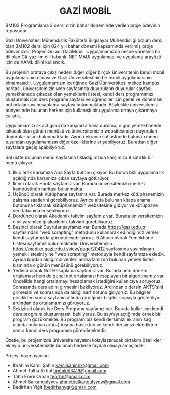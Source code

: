 <h1 align="center">GAZİ MOBİL</h1>

BM102 Programlama 2 dersimizin bahar döneminde verilen proje ödevinin reposudur.

Gazi Üniversitesi Mühendislik Fakültesi Bilgisayar Mühendisliği bölüm dersi olan BM102 dersi için 024 yılı bahar dönemi kapsamında verilmiş proje ödevimizdir. Projemizin adı GaziMobil. Uygulamamızda nesne yönelimli bir dil olan C# yazılım dili tabanlı .NET MAUI uygulaması ve uygulama arayüzü için de XAML dilini kullandık.

Bu projenin orataya çıkış nedeni diğer diğer birçok üniversitenin kendi mobil uygulamasının olması ve Gazi Üniversitesi'nin bir mobil uygulamasının olmamasıdır. Uygulamamızın içeriğinde Gazi Üüniversitesi mekez kampüs haritası, üniversitemizin web sayfasında duyurulann duyurular sayfası, yemekhanede çıkacak olan yemeklerin listesi, kendi ders programımızı oluşturmak için ders programı sayfası ve öğrenciler için genel ve dönemsel not ortalaması hesaplama sayfası bulunmaktadır. Böylelikle üniversitemiz bünyesinde bulunan herkes için kullanışlı bir uygulama ortaya çıkarmaya çalıştık. 

Uygulamamızı ilk açtığımızda karşımıza hava durumu, o gün yemekhanede çıkacak olan günün menüsü ve üniversitemizin websitesinden duyurulan duyurular kısmı bulunmaktadır. Ayrıca ekranın sol üstünde bulunan menü tuşundan uygulamamızın diğer özelliklerine erişebiliyoruz. Buradan diğer sayfalara geçiş apabiliyoruz.

Sol üstte bulunan menü sayfasına tıkladığımzıda karşımıza 8 satırlık bir menü çıkıyor:  
1. İlk olarak karşımıza Ana Sayfa butonu çıkıyor. Bu buton bizi uygulama ilk açıldığında karşımıza çıkan sayfaya götürüyor.
2. İkinci olarak Harita sayfamız var. Burada üniversitemizn merkez kampüsünün haritası bulunmakta.
3. Üçüncü olarak Kütüphane sayfamız var. Burada merkez kütüphanemizin çalışma saatlerini görebiliyoruz. Ayrıca altta bulunan kitapa arama butonuna tıklarsak kütüphanemizin websitesine gidiyor ve kütüphane veri tabanına erişebiliyoruz.
4. Dördüncü olarak Akademik takvim sayfamız var. Burada üniversitemizin o yıl yayımladığı akademik takvimi görebiliyoruz.
5. Beşinci olarak Duyrular sayfamız var. Burada https://gazi.edu.tr sayfasından "web scrapting" metodunu kullanarak edindiğimiz verileri kendi sayfamızda görüntüleyebiliyoruz.
6.Altıncı olarak Yemekhane Listesi sayfamız bulunmaktadır. Üniversitemizin https://mediko.gazi.edu.tr/view/page/20412 sayfasında yayımlanan yemek listesini yine "web scrapting" metoduyla kendi sayfamıza ekledik. Ayrıca burdan aldığımız verileri anasyfamızda bulunan yemek listesi kısmında o günün menüsünü görebiliyoruz.  
7. Yedinci olarak Not Hesaplama sayfamız var. Burada hem dönem ortalaması hem de genel not ortalaması hesaplayan bir algoritmamız var. Öncelikle hangi ortalamayı hesaplamak istediğini kullanıcıya soruyoruz. Sonrasında ders adını girmesini bekliyoruz. Ardından o dersin AKTS'sini girmesini ve sonrasında da aldığı harf notunu giriyoruz. Bu bilgiler girildikten sonra sayfanın altında girdiğimiz bilgiler sırasıyla gösteriliyor ardından da ortalamamızı görüyoruz.
8. Sekizinci olarak ise Ders Programı sayfamız var. Burada kullanıcın kendi ders prograını oluşturmasını bekliyoruz. Bu sayfayı açtığımda örnek bir program gözükmekte. Bu program biz kendi dersimizi ekranın sağ altında bulunan artı(+) tuşuna bastıktan ve kendi dersimizi ekledikten sonra kendi ders programını görebilmektedir.

Özetle, bu projemizde üniversite hayatını kolaylaştıracak birtakım özellikler ekleyip üniversitemizde bulunan herkese faydalı olmayı amaçladık.

Projeyi hazırlayanlar:  
- İbrahim Kamil Şahin kamilsahinnx@gmail.com
- Ahmet Talha Akbul   hmtakbl3416@gmail.com
- Taha Emre Orhan     teorhn@gmail.com
- Ahmet Balkangulyyev ahmetbalkangulyyew@gmail.com
- Bedirhan Yiğit      1bedirhanygt@gmail.com
